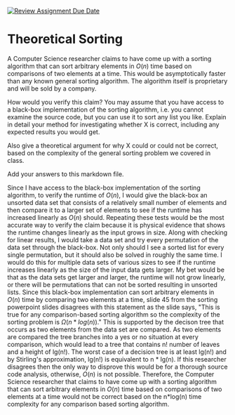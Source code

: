 [![Review Assignment Due Date](https://classroom.github.com/assets/deadline-readme-button-24ddc0f5d75046c5622901739e7c5dd533143b0c8e959d652212380cedb1ea36.svg)](https://classroom.github.com/a/9YUeXH71)
# Theoretical Sorting

A Computer Science researcher claims to have come up with a sorting algorithm
that can sort arbitrary elements in $O(n)$ time based on comparisons of two
elements at a time. This would be asymptotically faster than any known general
sorting algorithm. The algorithm itself is proprietary and will be sold by a
company.

How would you verify this claim? You may assume that you have access to a
black-box implementation of the sorting algorithm, i.e. you cannot examine the
source code, but you can use it to sort any list you like. Explain in detail
your method for investigating whether X is correct, including any expected
results you would get.

Also give a theoretical argument for why X could or could not be correct, based
on the complexity of the general sorting problem we covered in class.

Add your answers to this markdown file.

Since I have access to the black-box implementation of the sorting algorithm, 
to verify the runtime of $O(n)$, I would give the black-box an unsorted data 
set that consists of a relatively small number of elements and then compare it
to a larger set of elements to see if the runtime has increased linearly as $O(n)$ should. 
Repeating these tests would be the most accurate way to verify the claim because 
it is physical evidence that shows the runtime changes linearly as the input grows in size. 
Along with checking for linear results, I would take a data set and try every
permutation of the data set through the black-box. Not only should I see a sorted list
for every single permutation, but it should also be solved in roughly the same time. 
I would do this for multiple data sets of various sizes to see if the runtime
increases linearly as the size of the input data gets larger. My bet would be that
as the data sets get larger and larger, the runtime will not grow linearly, or there
will be permutations that can not be sorted resulting in unsorted lists.
Since this black-box implementation can sort arbitrary elements in $O(n)$ time
by comparing two elements at a time, slide 45 from the sorting powerpoint slides
disagrees with this statement as the slide says, "This is true for any comparison-based
sorting algorithm so the complexity of the sorting problem is $\Omega(n * log(n))$."
This is supported by the decison tree that occurs as two elements from the data set are compared.
As two elements are compared the tree branches into a yes or no situation at every comparison,
which would lead to a tree that contains n! number of leaves and a height of lg(n!).
The worst case of a decision tree is at least lg(n!) and by Stirling's approximation,
lg(n!) is equivalent to n * lg(n). If this researcher disagrees then the only way to 
disprove this would be for a thorough source code analysis, otherwise, $O(n)$ is not possible. 
Therefore, the Computer Science researcher that claims to have come up with a sorting algorithm
that can sort arbitrary elements in $O(n)$ time based on comparisons of two elements at a time
would not be correct based on the n*log(n) time complexity for any comparison based sorting algorithm. 
